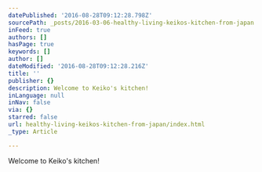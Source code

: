 ```yaml
---
datePublished: '2016-08-28T09:12:28.798Z'
sourcePath: _posts/2016-03-06-healthy-living-keikos-kitchen-from-japan.md
inFeed: true
authors: []
hasPage: true
keywords: []
author: []
dateModified: '2016-08-28T09:12:28.216Z'
title: ''
publisher: {}
description: Welcome to Keiko's kitchen!
inLanguage: null
inNav: false
via: {}
starred: false
url: healthy-living-keikos-kitchen-from-japan/index.html
_type: Article

---
```

Welcome to Keiko's kitchen!